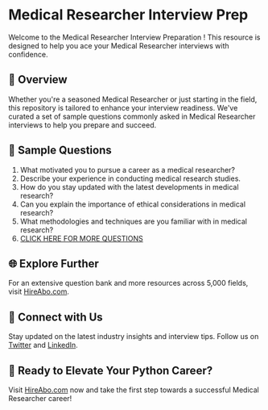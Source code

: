 # Medical Researcher Interview Prep

Welcome to the Medical Researcher Interview Preparation ! This resource is designed to help you ace your Medical Researcher interviews with confidence.

## 🚀 Overview

Whether you're a seasoned Medical Researcher or just starting in the field, this repository is tailored to enhance your interview readiness. We've curated a set of sample questions commonly asked in Medical Researcher interviews to help you prepare and succeed.

## 📝 Sample Questions

1. What motivated you to pursue a career as a medical researcher?
2. Describe your experience in conducting medical research studies.
3. How do you stay updated with the latest developments in medical research?
4. Can you explain the importance of ethical considerations in medical research?
5. What methodologies and techniques are you familiar with in medical research?
6. [CLICK HERE FOR MORE QUESTIONS](https://hireabo.com/job/2_1_48/Medical%20Researcher)

## 🌐 Explore Further

For an extensive question bank and more resources across 5,000 fields, visit [HireAbo.com](https://www.hireabo.com).

## 📱 Connect with Us

Stay updated on the latest industry insights and interview tips. Follow us on [Twitter](https://twitter.com/hireabo) and [LinkedIn](https://www.linkedin.com/in/hire-abo-3609972a8/).

## 🚀 Ready to Elevate Your Python Career?

Visit [HireAbo.com](https://www.hireabo.com) now and take the first step towards a successful Medical Researcher career!